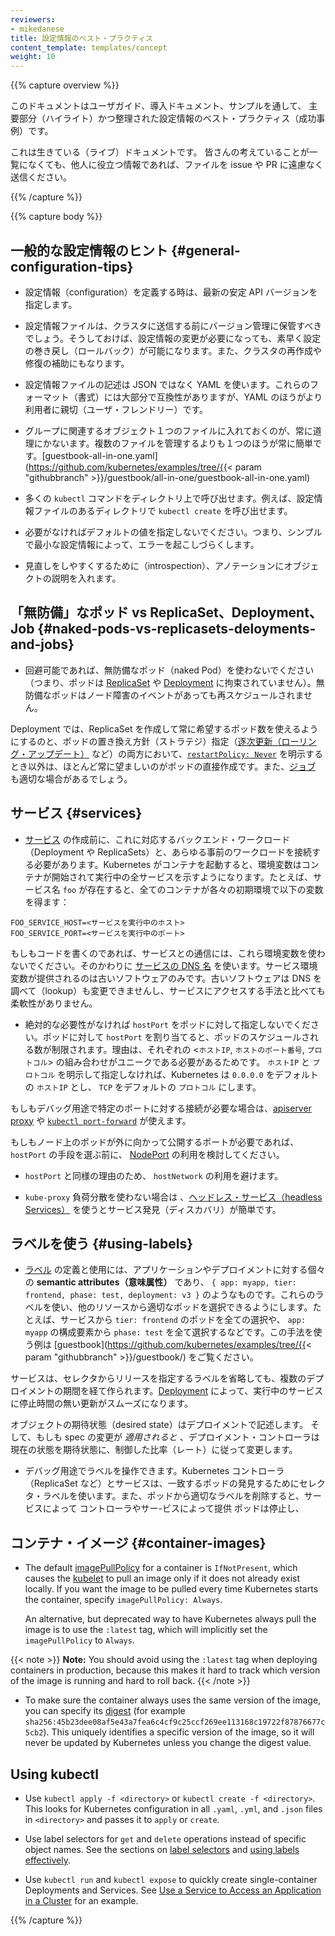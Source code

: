 ```yaml
---
reviewers:
- mikedanese
title: 設定情報のベスト・プラクティス
content_template: templates/concept
weight: 10
---
```


{{% capture overview %}}
<!--
This document highlights and consolidates configuration best practices that are introduced throughout the user guide, Getting Started documentation, and examples.
-->
このドキュメントはユーザガイド、導入ドキュメント、サンプルを通して、
主要部分（ハイライト）かつ整理された設定情報のベスト・プラクティス（成功事例）です。

<!--
This is a living document. If you think of something that is not on this list but might be useful to others, please don't hesitate to file an issue or submit a PR.
-->
これは生きている（ライブ）ドキュメントです。
皆さんの考えていることが一覧になくても、他人に役立つ情報であれば、ファイルを issue や PR に遠慮なく送信ください。


{{% /capture %}}

{{% capture body %}}
<!--
## General Configuration Tips
-->
## 一般的な設定情報のヒント {#general-configuration-tips}

<!--
- When defining configurations, specify the latest stable API version.

- Configuration files should be stored in version control before being pushed to the cluster. This allows you to quickly roll back a configuration change if necessary. It also aids cluster re-creation and restoration.

- Write your configuration files using YAML rather than JSON. Though these formats can be used interchangeably in almost all scenarios, YAML tends to be more user-friendly.

- Group related objects into a single file whenever it makes sense. One file is often easier to manage than several. See the [guestbook-all-in-one.yaml](https://github.com/kubernetes/examples/tree/{{< param "githubbranch" >}}/guestbook/all-in-one/guestbook-all-in-one.yaml) file as an example of this syntax.

- Note also that many `kubectl` commands can be called on a directory. For example, you can call `kubectl create` on a directory of config files.

- Don't specify default values unnecessarily: simple, minimal configuration will make errors less likely.

- Put object descriptions in annotations, to allow better introspection.
-->
- 設定情報（configuration）を定義する時は、最新の安定 API バージョンを指定します。

- 設定情報ファイルは、クラスタに送信する前にバージョン管理に保管すべきでしょう。そうしておけば、設定情報の変更が必要になっても、素早く設定の巻き戻し（ロールバック）が可能になります。また、クラスタの再作成や修復の補助にもなります。

- 設定情報ファイルの記述は JSON ではなく YAML を使います。これらのフォーマット（書式）には大部分で互換性がありますが、YAML のほうがより利用者に親切（ユーザ・フレンドリー）です。

- グループに関連するオブジェクト１つのファイルに入れておくのが、常に道理にかないます。複数のファイルを管理するよりも１つのほうが常に簡単です。[guestbook-all-in-one.yaml](https://github.com/kubernetes/examples/tree/{{< param "githubbranch" >}}/guestbook/all-in-one/guestbook-all-in-one.yaml) 

- 多くの `kubectl` コマンドをディレクトリ上で呼び出せます。例えば、設定情報ファイルのあるディレクトリで `kubectl create` を呼び出せます。

- 必要がなければデフォルトの値を指定しないでください。つまり、シンプルで最小な設定情報によって、エラーを起こしづらくします。

- 見直しをしやすくするために（introspection）、アノテーションにオブジェクトの説明を入れます。

<!--
## "Naked" Pods vs ReplicaSets, Deployments, and Jobs
-->
## 「無防備」なポッド vs ReplicaSet、Deployment、Job {#naked-pods-vs-replicasets-deloyments-and-jobs}

<!--
- Don't use naked Pods (that is, Pods not bound to a [ReplicaSet](/docs/concepts/workloads/controllers/replicaset/) or [Deployment](/docs/concepts/workloads/controllers/deployment/)) if you can avoid it. Naked Pods will not be rescheduled in the event of a node failure.
-->
- 回避可能であれば、無防備なポッド（naked Pod）を使わないでください（つまり、ポッドは  [ReplicaSet](/jp/docs/concepts/workloads/controllers/replicaset/) や [Deployment](/jp/docs/concepts/workloads/controllers/deployment/) に拘束されていません）。無防備なポッドはノード障害のイベントがあっても再スケジュールされません。

<!--
  A Deployment, which both creates a ReplicaSet to ensure that the desired number of Pods is always available, and specifies a strategy to replace Pods (such as [RollingUpdate](/docs/concepts/workloads/controllers/deployment/#rolling-update-deployment)), is almost always preferable to creating Pods directly, except for some explicit [`restartPolicy: Never`](/docs/concepts/workloads/pods/pod-lifecycle/#restart-policy) scenarios. A [Job](/docs/concepts/workloads/controllers/jobs-run-to-completion/) may also be appropriate.
-->
Deployment では、ReplicaSet を作成して常に希望するポッド数を使えるようにするのと、ポッドの置き換え方針（ストラテジ）指定（[逐次更新（ローリング・アップデート）](/docs/concepts/workloads/controllers/deployment/#rolling-update-deployment) など）の両方において、[`restartPolicy: Never`](/docs/concepts/workloads/pods/pod-lifecycle/#restart-policy) を明示するとき以外は、ほとんど常に望ましいのがポッドの直接作成です。また、[ジョブ](/jp/docs/concepts/workloads/controllers/jobs-run-to-completion/) も適切な場合があるでしょう。

<!--
## Services
-->
## サービス  {#services}

<!--
- Create a [Service](/docs/concepts/services-networking/service/) before its corresponding backend workloads (Deployments or ReplicaSets), and before any workloads that need to access it. When Kubernetes starts a container, it provides environment variables pointing to all the Services which were running when the container was started. For example, if a Service named `foo` exists, all containers will get the following variables in their initial environment:
-->
- [サービス](/jp/docs/concepts/services-networking/service/) の作成前に、これに対応するバックエンド・ワークロード（Deployment や ReplicaSets）と、あらゆる事前のワークロードを接続する必要があります。Kubernetes がコンテナを起動すると、環境変数はコンテナが開始されて実行中の全サービスを示すようになります。たとえば、サービス名 `foo` が存在すると、全てのコンテナが各々の初期環境で以下の変数を得ます：

<!--
  ```shell
  FOO_SERVICE_HOST=<the host the Service is running on>
  FOO_SERVICE_PORT=<the port the Service is running on>
  ```
-->
  ```shell
  FOO_SERVICE_HOST=<サービスを実行中のホスト>
  FOO_SERVICE_PORT=<サービスを実行中のポート>
  ```
<!--
  If you are writing code that talks to a Service, don't use these environment variables; use the [DNS name of the Service](/docs/concepts/services-networking/dns-pod-service/) instead. Service environment variables are provided only for older software which can't be modified to use DNS lookups, and are a much less flexible way of accessing Services.
-->
もしもコードを書くのであれば、サービスとの通信には、これら環境変数を使わないでください。そのかわりに [サービスの DNS 名](/jp/docs/concepts/services-networking/dns-pod-service/) を使います。サービス環境変数が提供されるのは古いソフトウェアのみです。古いソフトウェアは DNS を調べて（lookup）も変更できませんし、サービスにアクセスする手法と比べても柔軟性がありません。

<!--
- Don't specify a `hostPort` for a Pod unless it is absolutely necessary. When you bind a Pod to a `hostPort`, it limits the number of places the Pod can be scheduled, because each <`hostIP`, `hostPort`, `protocol`> combination must be unique. If you don't specify the `hostIP` and `protocol` explicitly, Kubernetes will use `0.0.0.0` as the default `hostIP` and `TCP` as the default `protocol`.
-->
-  絶対的な必要性がなければ `hostPort` をポッドに対して指定しないでください。ポッドに対して `hostPort` を割り当てると、ポッドのスケジュールされる数が制限されます。理由は、それぞれの <`ホストIP`, `ホストのポート番号`, `プロトコル`> の組み合わせがユニークである必要があるためです。 `ホストIP` と `プロトコル` を明示して指定しなければ、Kubernetes は `0.0.0.0` をデフォルトの `ホストIP` とし、 `TCP` をデフォルトの `プロトコル` にします。

<!--
  If you only need access to the port for debugging purposes, you can use the [apiserver proxy](/docs/tasks/access-application-cluster/access-cluster/#manually-constructing-apiserver-proxy-urls) or [`kubectl port-forward`](/docs/tasks/access-application-cluster/port-forward-access-application-cluster/).
-->
もしもデバッグ用途で特定のポートに対する接続が必要な場合は、[apiserver proxy](/jp/docs/tasks/access-application-cluster/access-cluster/#manually-constructing-apiserver-proxy-urls) や [`kubectl port-forward`](/jp/docs/tasks/access-application-cluster/port-forward-access-application-cluster/) が使えます。

<!--
  If you explicitly need to expose a Pod's port on the node, consider using a [NodePort](/docs/concepts/services-networking/service/#type-nodeport) Service before resorting to `hostPort`.
-->
もしもノード上のポッドが外に向かって公開するポートが必要であれば、 `hostPort` の手段を選ぶ前に、 [NodePort](/jp/docs/concepts/services-networking/service/#type-nodeport) の利用を検討してください。

<!--
- Avoid using `hostNetwork`, for the same reasons as `hostPort`.

- Use [headless Services](/docs/concepts/services-networking/service/#headless-
services) (which have a `ClusterIP` of `None`) for easy service discovery when you don't need `kube-proxy` load balancing.
-->
- `hostPort` と同様の理由のため、 `hostNetwork`  の利用を避けます。

- `kube-proxy` 負荷分散を使わない場合は 、[ヘッドレス・サービス（headless Services）](/jp/docs/concepts/services-networking/service/#headless-services) を使うとサービス発見（ディスカバリ）が簡単です。

<!--
## Using Labels
-->
## ラベルを使う {#using-labels}

<!--
- Define and use [labels](/docs/concepts/overview/working-with-objects/labels/) that identify __semantic attributes__ of your application or Deployment, such as `{ app: myapp, tier: frontend, phase: test, deployment: v3 }`. You can use these labels to select the appropriate Pods for other resources; for example, a Service that selects all `tier: frontend` Pods, or all `phase: test` components of `app: myapp`. See the [guestbook](https://github.com/kubernetes/examples/tree/{{< param "githubbranch" >}}/guestbook/) app for examples of this approach.
-->
- [ラベル](/jp/docs/concepts/overview/working-with-objects/labels/) の定義と使用には、アプリケーションやデプロイメントに対する個々の __semantic attributes（意味属性）__  であり、 `{ app: myapp, tier: frontend, phase: test, deployment: v3 }` のようなものです。これらのラベルを使い、他のリソースから適切なポッドを選択できるようにします。たとえば、サービスから `tier: frontend` のポッドを全ての選択や、 `app: myapp` の構成要素から `phase: test`  を全て選択するなどです。この手法を使う例は [guestbook](https://github.com/kubernetes/examples/tree/{{< param "githubbranch" >}}/guestbook/) をご覧ください。

<!--
A Service can be made to span multiple Deployments by omitting release-specific labels from its selector. [Deployments](/docs/concepts/workloads/controllers/deployment/) make it easy to update a running service without downtime.
-->
サービスは、セレクタからリリースを指定するラベルを省略しても、複数のデプロイメントの期間を経て作られます。[Deployment](/jp/docs/concepts/workloads/controllers/deployment/) によって、実行中のサービスに停止時間の無い更新がスムーズになります。

<!--
A desired state of an object is described by a Deployment, and if changes to that spec are _applied_, the deployment controller changes the actual state to the desired state at a controlled rate.
-->
オブジェクトの期待状態（desired state）はデプロイメントで記述します。
そして、もしも spec の変更が _適用されると_ 、デプロイメント・コントローラは現在の状態を期待状態に、制御した比率（レート）に従って変更します。

<!--
- You can manipulate labels for debugging. Because Kubernetes controllers (such as ReplicaSet) and Services match to Pods using selector labels, removing the relevant labels from a Pod will stop it from being considered by a controller or from being served traffic by a Service. If you remove the labels of an existing Pod, its controller will create a new Pod to take its place. This is a useful way to debug a previously "live" Pod in a "quarantine" environment. To interactively remove or add labels, use [`kubectl label`](/docs/reference/generated/kubectl/kubectl-commands#label).
-->
- デバッグ用途でラベルを操作できます。Kubernetes コントローラ（ReplicaSet など）とサービスは、一致するポッドの発見するためにセレクタ・ラベルを使います。また、ポッドから適切なラベルを削除すると、サービスによって
コントローラやサー-ビスによって提供
ポッドは停止し、


<!--
## Container Images
-->
## コンテナ・イメージ {#container-images}

- The default [imagePullPolicy](/docs/concepts/containers/images/#updating-images) for a container is `IfNotPresent`, which causes the [kubelet](/docs/admin/kubelet/) to pull an image only if it does not already exist locally. If you want the image to be pulled every time Kubernetes starts the container, specify `imagePullPolicy: Always`.

  An alternative, but deprecated way to have Kubernetes always pull the image is to use the `:latest` tag, which will implicitly set the `imagePullPolicy` to `Always`.

{{< note >}}
  **Note:** You should avoid using the `:latest` tag when deploying containers in production, because this makes it hard to track which version of the image is running and hard to roll back.
{{< /note >}}

- To make sure the container always uses the same version of the image, you can specify its [digest](https://docs.docker.com/engine/reference/commandline/pull/#pull-an-image-by-digest-immutable-identifier) (for example `sha256:45b23dee08af5e43a7fea6c4cf9c25ccf269ee113168c19722f87876677c5cb2`). This uniquely identifies a specific version of the image, so it will never be updated by Kubernetes unless you change the digest value.

## Using kubectl

- Use `kubectl apply -f <directory>` or `kubectl create -f <directory>`. This looks for Kubernetes configuration in all `.yaml`, `.yml`, and `.json` files in `<directory>` and passes it to `apply` or `create`.

- Use label selectors for `get` and `delete` operations instead of specific object names. See the sections on [label selectors](/docs/concepts/overview/working-with-objects/labels/#label-selectors) and [using labels effectively](/docs/concepts/cluster-administration/manage-deployment/#using-labels-effectively).

- Use `kubectl run` and `kubectl expose` to quickly create single-container Deployments and Services. See [Use a Service to Access an Application in a Cluster](/docs/tasks/access-application-cluster/service-access-application-cluster/) for an example.

{{% /capture %}}


